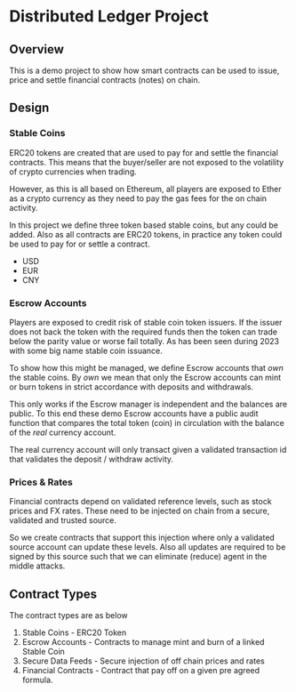 # Distributed Ledger Project

## Overview

This is a demo project to show how smart contracts can be used to issue, price and settle financial contracts (notes) on chain.

## Design

### Stable Coins

ERC20 tokens are created that are used to pay for and settle the financial contracts. This means that the buyer/seller are not exposed to the volatility of crypto currencies when trading.

However, as this is all based on Ethereum, all players are exposed to Ether as a crypto currency as they need to pay the gas fees for the on chain activity.

In this project we define three token based stable coins, but any could be added. Also as all contracts are ERC20 tokens, in practice any token could be used to pay for or settle a contract.

* USD
* EUR
* CNY

### Escrow Accounts

Players are exposed to credit risk of stable coin token issuers. If the issuer does not back the token with the required funds then the token can trade below the parity value or worse fail totally. As has been seen during 2023 with some big name stable coin issuance.

To show how this might be managed, we define Escrow accounts that *own* the stable coins. By *own* we mean that only the Escrow accounts can mint or burn tokens in strict accordance with deposits and withdrawals.

This only works if the Escrow manager is independent and the balances are public. To this end these demo Escrow accounts have a public audit function that compares the total token (coin) in circulation with the balance of the *real* currency account.

The real currency account will only transact given a validated transaction id that validates the deposit / withdraw activity.

### Prices & Rates

Financial contracts depend on validated reference levels, such as stock prices and FX rates. These need to be injected on chain from a secure, validated and trusted source.

So we create contracts that support this injection where only a validated source account can update these levels. Also all updates are required to be signed by this source such that we can eliminate (reduce) agent in the middle attacks.

## Contract Types

The contract types are as below

1. Stable Coins - ERC20 Token
2. Escrow Accounts - Contracts to manage mint and burn of a linked Stable Coin
3. Secure Data Feeds - Secure injection of off chain prices and rates
4. Financial Contracts - Contract that pay off on a given pre agreed formula.